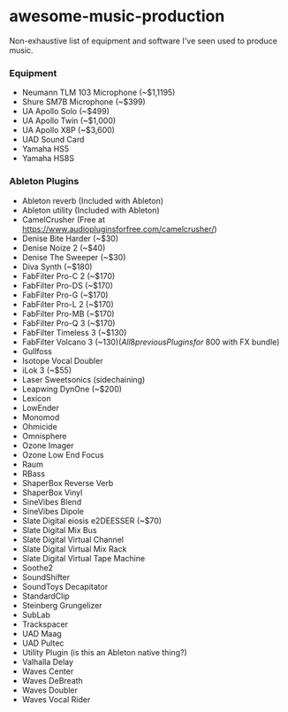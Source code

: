 # awesome-music-production

Non-exhaustive list of equipment and software I've seen used to 
produce music.

### Equipment

- Neumann TLM 103 Microphone (~$1,1195)
- Shure SM7B Microphone (~$399)
- UA Apollo Solo (~$499)
- UA Apollo Twin (~$1,000)
- UA Apollo X8P (~$3,600)
- UAD Sound Card
- Yamaha HS5
- Yamaha HS8S

### Ableton Plugins

- Ableton reverb (Included with Ableton)
- Ableton utility (Included with Ableton)
- CamelCrusher (Free at https://www.audiopluginsforfree.com/camelcrusher/)
- Denise Bite Harder (~$30)
- Denise Noize 2 (~$40)
- Denise The Sweeper (~$30)
- Diva Synth (~$180)
- FabFilter Pro-C 2 (~$170)
- FabFilter Pro-DS (~$170)
- FabFilter Pro-G (~$170)
- FabFilter Pro-L 2 (~$170)
- FabFilter Pro-MB (~$170)
- FabFilter Pro-Q 3 (~$170)
- FabFilter Timeless 3 (~$130)
- FabFilter Volcano 3 (~$130) (All 8 previous Plugins for ~$800 with FX bundle)
- Gullfoss
- Isotope Vocal Doubler
- iLok 3 (~$55)
- Laser Sweetsonics (sidechaining)
- Leapwing DynOne (~$200)
- Lexicon
- LowEnder
- Monomod
- Ohmicide
- Omnisphere
- Ozone Imager
- Ozone Low End Focus
- Raum
- RBass
- ShaperBox Reverse Verb
- ShaperBox Vinyl
- SineVibes Blend
- SineVibes Dipole
- Slate Digital eiosis e2DEESSER (~$70)
- Slate Digital Mix Bus
- Slate Digital Virtual Channel
- Slate Digital Virtual Mix Rack
- Slate Digital Virtual Tape Machine
- Soothe2
- SoundShifter
- SoundToys Decapitator
- StandardClip
- Steinberg Grungelizer
- SubLab
- Trackspacer
- UAD Maag
- UAD Pultec
- Utility Plugin (is this an Ableton native thing?)
- Valhalla Delay
- Waves Center
- Waves DeBreath
- Waves Doubler
- Waves Vocal Rider
